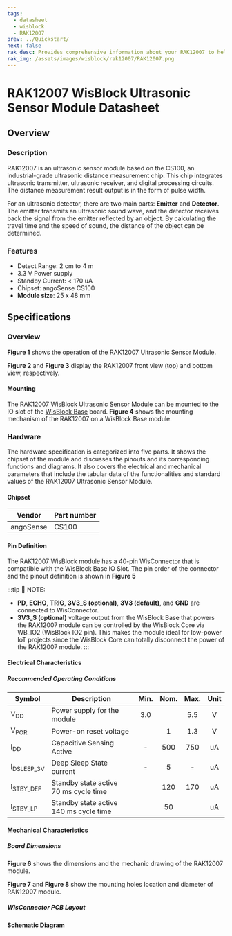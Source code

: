 ```yaml
---
tags:
  - datasheet
  - wisblock
  - RAK12007
prev: ../Quickstart/
next: false
rak_desc: Provides comprehensive information about your RAK12007 to help you use it. This information includes technical specifications, characteristics, and requirements, and it also discusses the device components.
rak_img: /assets/images/wisblock/rak12007/RAK12007.png
---
```


# RAK12007 WisBlock Ultrasonic Sensor Module Datasheet

## Overview

### Description

RAK12007 is an ultrasonic sensor module based on the CS100, an industrial-grade ultrasonic distance measurement chip. This chip integrates ultrasonic transmitter, ultrasonic receiver, and digital processing circuits. The distance measurement result output is in the form of pulse width.

For an ultrasonic detector, there are two main parts: **Emitter** and **Detector**. The emitter transmits an ultrasonic sound wave, and the detector receives back the signal from the emitter reflected by an object. By calculating the travel time and the speed of sound, the distance of the object can be determined.


### Features

* Detect Range: 2&nbsp;cm to 4&nbsp;m
* 3.3&nbsp;V Power supply
* Standby Current: < 170&nbsp;uA
* Chipset: angoSense CS100
* **Module size**: 25 x 48&nbsp;mm

## Specifications

### Overview

**Figure 1** shows the operation of the RAK12007 Ultrasonic Sensor Module.

<rk-img
  src="/assets/images/wisblock/rak12007/datasheet/rak12007-waves.png"
  width="50%"
  caption="RAK12007 Ultrasonic Sensor Operation"
/>


**Figure 2** and **Figure 3** display the RAK12007 front view (top) and bottom view, respectively.

<rk-img
  src="/assets/images/wisblock/rak12007/datasheet/rak12007-top.svg"
  width="40%"
  caption="RAK12007 Top View"
/>

<rk-img
  src="/assets/images/wisblock/rak12007/datasheet/rak12007-bottom.svg"
  width="40%"
  caption="RAK12007 Bottom View"
/>


#### Mounting

The RAK12007 WisBlock Ultrasonic Sensor Module can be mounted to the IO slot of the [WisBlock Base](https://docs.rakwireless.com/Product-Categories/WisBlock/#wisblock-base) board. **Figure 4** shows the mounting mechanism of the RAK12007 on a WisBlock Base module.

<rk-img
  src="/assets/images/wisblock/rak12007/datasheet/rak12007-mounting.png"
  width="50%"
  caption="RAK12007 Mounting"
/>

### Hardware

The hardware specification is categorized into five parts. It shows the chipset of the module and discusses the pinouts and its corresponding functions and diagrams. It also covers the electrical and mechanical parameters that include the tabular data of the functionalities and standard values of the RAK12007 Ultrasonic Sensor Module.

####  Chipset

| Vendor    | Part number |
| --------- | ----------- |
| angoSense | CS100       |


#### Pin Definition

The RAK12007 WisBlock module has a 40-pin WisConnector that is compatible with the WisBlock Base IO Slot. The pin order of the connector and the pinout definition is shown in **Figure 5**


<rk-img
  src="/assets/images/wisblock/rak12007/datasheet/rak12007-pinout.svg"
  width="80%"
  caption="RAK12007 WisBlock Ultrasonic Sensor Module Pinout"
/>

:::tip 📝 NOTE:

- **PD**, **ECHO**, **TRIG**, **3V3_S (optional)**, **3V3 (default)**, and **GND** are connected to WisConnector.
- **3V3_S (optional)** voltage output from the WisBlock Base that powers the RAK12007 module can be controlled by the WisBlock Core via WB_IO2 (WisBlock IO2 pin). This makes the module ideal for low-power IoT projects since the WisBlock Core can totally disconnect the power of the RAK12007 module.
:::

#### Electrical Characteristics

##### Recommended Operating Conditions

| Symbol                | Description                                 | Min.  | Nom.  | Max.  | Unit  |
| --------------------- | ------------------------------------------- | :---: | :---: | :---: | :---: |
| V<sub>DD</sub>        | Power supply for the module                 |  3.0  |       |  5.5  |   V   |
| V<sub>POR</sub>       | Power-on reset voltage                      |       |   1   |  1.3  |   V   |
| I<sub>DD</sub>        | Capacitive Sensing Active                   |   -   |  500  |  750  |  uA   |
| I<sub>DSLEEP_3V</sub> | Deep Sleep State current                    |   -   |   5   |   -   |  uA   |
| I<sub>STBY_DEF</sub>  | Standby state active 70&nbsp;ms cycle time  |       |  120  |  170  |  uA   |
| I<sub>STBY_LP</sub>   | Standby state active 140&nbsp;ms cycle time |       |  50   |       |  uA   |

#### Mechanical Characteristics

##### Board Dimensions

**Figure 6** shows the dimensions and the mechanic drawing of the RAK12007 module.

<rk-img
  src="/assets/images/wisblock/rak12007/datasheet/rak12007-dimensions.svg"
  width="80%"
  caption="RAK12007 WisBlock Ultrasonic Sensor Mechanic Drawing"
/>

**Figure 7** and **Figure 8** show the mounting holes location and diameter of RAK12007 module.

<rk-img
  src="/assets/images/wisblock/rak12007/datasheet/rak12007-pwb-1.png"
  width="100%"
  caption="RAK12007 Mounting Holes Location and Diameter"
/>

<rk-img
  src="/assets/images/wisblock/rak12007/datasheet/rak12007-pwb-2.png"
  width="100%"
  caption="RAK12007 Mounting Holes Location and Diameter"
/>

##### WisConnector PCB Layout

<rk-img
  src="/assets/images/wisblock/rak14002/datasheet/MxxS1003K6M.png"
  width="100%"
  caption="WisConnector PCB Footprint and Recommendations"
/>

#### Schematic Diagram

<rk-img
  src="/assets/images/wisblock/rak12007/datasheet/image-20210626215336551.png"
  width="100%"
  caption="RAK12007 WisBlock Ultrasonic Sensor Schematic"
/>

